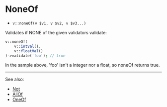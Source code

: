 # NoneOf

- `v::noneOf(v $v1, v $v2, v $v3...)`

Validates if NONE of the given validators validate:

```php
v::noneOf(
    v::intVal(),
    v::floatVal()
)->validate('foo'); // true
```

In the sample above, 'foo' isn't a integer nor a float, so noneOf returns true.

***
See also:

  * [Not](Not.md)
  * [AllOf](AllOf.md)
  * [OneOf](OneOf.md)

